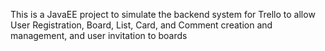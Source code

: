 This is a JavaEE project to simulate the backend system for Trello to allow User Registration, Board, List, Card, and Comment creation and management, and user invitation to boards
